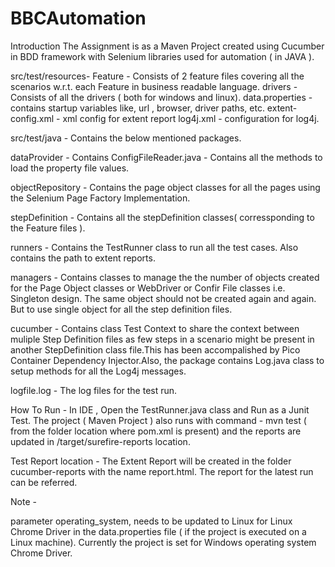 # BBCAutomation

Introduction The Assignment is as a Maven Project created using Cucumber in BDD framework with Selenium libraries used for automation ( in JAVA ).

src/test/resources- Feature - Consists of 2 feature files covering all the scenarios w.r.t. each Feature in business readable language. drivers - Consists of all the drivers ( both for windows and linux). data.properties - contains startup variables like, url , browser, driver paths, etc. extent-config.xml - xml config for extent report log4j.xml - configuration for log4j.

src/test/java - Contains the below mentioned packages.

dataProvider - Contains ConfigFileReader.java - Contains all the methods to load the property file values.

objectRepository - Contains the page object classes for all the pages using the Selenium Page Factory Implementation.

stepDefinition - Contains all the stepDefinition classes( corressponding to the Feature files ).

runners - Contains the TestRunner class to run all the test cases. Also contains the path to extent reports.

managers - Contains classes to manage the the number of objects created for the Page Object classes or WebDriver or Confir File classes i.e. Singleton design. The same object should not be created again and again. But to use single object for all the step definition files.

cucumber - Contains class Test Context to share the context between muliple Step Definition files as few steps in a scenario might be present in another StepDefinition class file.This has been accompalished by Pico Container Dependency Injector.Also, the package contains Log.java class to setup methods for all the Log4j messages.

logfile.log - The log files for the test run.

How To Run - In IDE , Open the TestRunner.java class and Run as a Junit Test. The project ( Maven Project ) also runs with command - mvn test ( from the folder location where pom.xml is present) and the reports are updated in /target/surefire-reports location.

Test Report location - The Extent Report will be created in the folder cucumber-reports with the name report.html. The report for the latest run can be referred.

Note -

parameter operating_system, needs to be updated to Linux for Linux Chrome Driver in the data.properties file ( if the project is executed on a Linux machine). Currently the project is set for Windows operating system Chrome Driver.
